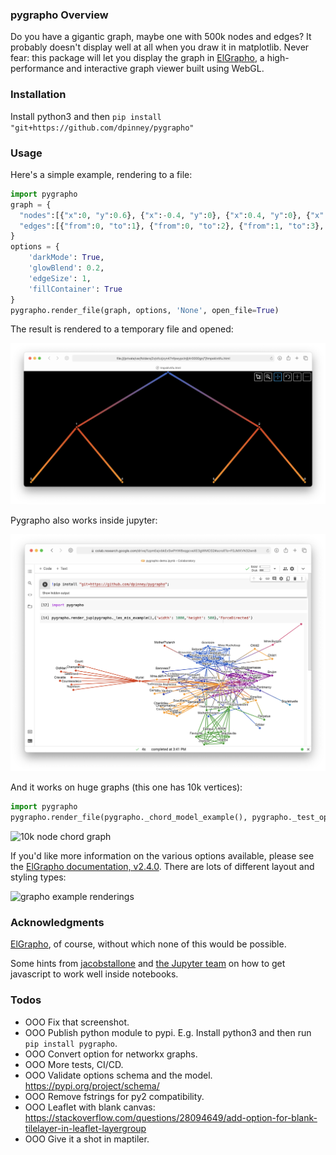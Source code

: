 ### pygrapho Overview

Do you have a gigantic graph, maybe one with 500k nodes and edges? It probably doesn't display well at all when you draw it in matplotlib. Never fear: this package will let you display the graph in [ElGrapho](https://www.elgrapho.com), a high-performance and interactive graph viewer built using WebGL.

### Installation

Install python3 and then `pip install "git+https://github.com/dpinney/pygrapho"`

### Usage

Here's a simple example, rendering to a file:

```python
import pygrapho
graph = {
  "nodes":[{"x":0, "y":0.6}, {"x":-0.4, "y":0}, {"x":0.4, "y":0}, {"x":-0.6, "y":-0.6}, {"x":-0.2, "y":-0.6}, {"x":0.2, "y":-0.6}, {"x":0.6, "y":-0.6}], 
  "edges":[{"from":0, "to":1}, {"from":0, "to":2}, {"from":1, "to":3}, {"from":1, "to":4}, {"from":2, "to":5}, {"from":2, "to":6}]
}
options = {
	'darkMode': True,
	'glowBlend': 0.2,
	'edgeSize': 1,
	'fillContainer': True
}
pygrapho.render_file(graph, options, 'None', open_file=True)
```

The result is rendered to a temporary file and opened:

![manual graph](https://raw.githubusercontent.com/dpinney/pygrapho/main/graphic_manual.png)

Pygrapho also works inside jupyter:

![jupyter example](https://raw.githubusercontent.com/dpinney/pygrapho/main/graphic_jupyter.png)

And it works on huge graphs (this one has 10k vertices):

```python
import pygrapho
pygrapho.render_file(pygrapho._chord_model_example(), pygrapho._test_options, 'Chord', open_file=True)
```

![10k node chord graph](https://raw.githubusercontent.com/dpinney/pygrapho/main/graphic_chord.png)

If you'd like more information on the various options available, please see the [ElGrapho documentation, v2.4.0](https://github.com/ericdrowell/ElGrapho/tree/cbb44c8f0e8c18d8c12488583442c1feb53d7679). There are lots of different layout and styling types:

![grapho example renderings](https://raw.githubusercontent.com/ericdrowell/ElGrapho/cbb44c8f0e8c18d8c12488583442c1feb53d7679/img/elgrapho-examples.png)

### Acknowledgments

[ElGrapho](https://github.com/ericdrowell/ElGrapho), of course, without which none of this would be possible.

Some hints from [jacobstallone](https://github.com/jacobstallone/D3-in-Jupyter-Notebook/blob/master/SCATTER%20PLOT.ipynb) and [the Jupyter team](https://nbviewer.jupyter.org/github/ipython/ipython/blob/master/examples/IPython%20Kernel/Rich%20Output.ipynb
) on how to get javascript to work well inside notebooks.

### Todos
- OOO Fix that screenshot.
- OOO Publish python module to pypi. E.g. Install python3 and then run `pip install pygrapho`.
- OOO Convert option for networkx graphs.
- OOO More tests, CI/CD.
- OOO Validate options schema and the model. https://pypi.org/project/schema/
- OOO Remove fstrings for py2 compatibility.
- OOO Leaflet with blank canvas: https://stackoverflow.com/questions/28094649/add-option-for-blank-tilelayer-in-leaflet-layergroup 
- OOO Give it a shot in maptiler.
